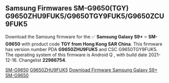 <h2>Samsung Firmwares SM-G9650(TGY) G9650ZHU9FUK5/G9650TGY9FUK5/G9650ZCU9FUK5</h2>
Download the Samsung firmware for the ✅ <strong>Samsung Galaxy S9+ </strong> ⭐ <strong>SM-G9650</strong> with product code <strong>TGY</strong> <strong> from Hong Kong SAR China</strong>. This firmware has version number PDA <strong>G9650ZHU9FUK5</strong> and CSC G9650TGY9FUK5. The operating system of this firmware is Android Q , with build date 2021-12-16. Changelist <strong>22986754</strong>.


[SM-G9650](https://samfirm.shop/samsung/model/SM-G9650)
[G9650ZHU9FUK5](https://samfirm.shop/samsung/pda/G9650ZHU9FUK5)
[Download Firmware Samsung Galaxy S9+ SM-G9650](https://samfirm.shop/samsung/firmware/482823)
